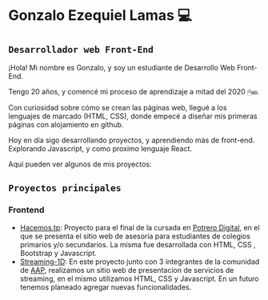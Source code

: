 # **Gonzalo Ezequiel Lamas** 💻

## `Desarrollador web Front-End`

¡Hola! Mi nombre es Gonzalo, y soy un estudiante de Desarrollo Web Front-End.

Tengo 20 años, y comencé mi proceso de aprendizaje a mitad del 2020 🖱⌨.

Con curiosidad sobre cómo se crean las páginas web, llegué a los lenguajes de marcado (HTML, CSS), donde empecé a diseñar mis primeras páginas con alojamiento en github.

Hoy en día sigo desarrollando proyectos, y aprendiendo más de front-end. Explorando Javascript, y como proximo lenguaje React.

Aquí pueden ver algunos de mis proyectos:

## `Proyectos principales`

### **Frontend**
- [Hacemos.tp](https://github.com/gonzalolamas/Proyecto-integrador-Potrero-Digital-Clases-particulares "Hacemos.tp"): Proyecto para el final de la cursada en [Potrero Digital](http://https://potrerodigital.org/ "Potrero Digital"), en el que se presenta el sitio web de asesoría para estudiantes de colegios primarios y/o secundarios. La misma fue desarrollada con HTML, CSS , Bootstrap y Javascript.
- [Streaming-1D](https://github.com/AP-openProjects/streaming-1D/tree/main "Streaming-1D"): En este proyecto junto con 3 integrantes de la comunidad de [AAP](https://aprendeaprogramar.dev/ "AAP"), realizamos un sitio web de presentacion de servicios de streaming, en el mismo utilizamos HTML, CSS y Javascript. En un futuro tenemos planeado agregar nuevas funcionalidades.

